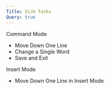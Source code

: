 ```yaml
---
Title: Vi/m Tasks
Query: true
---
```


Command Mode

* Move Down One Line
* Change a Single Word
* Save and Exit

Insert Mode

* Move Down One Line in Insert Mode

